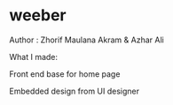 # weeber
<p>Author : Zhorif Maulana Akram & Azhar Ali</p>
<p>What I made:</p>
<p>Front end base for home page</p>
<p>Embedded design from UI designer</p>
